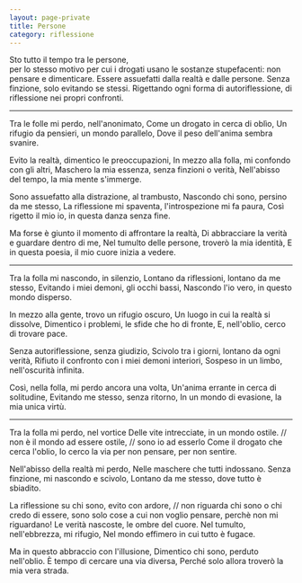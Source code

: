 ```yaml
--- 
layout: page-private
title: Persone
category: riflessione
---
```


Sto tutto il tempo tra le persone,  
per lo stesso motivo per cui i drogati usano le sostanze stupefacenti: 
non pensare e dimenticare. 
Essere assuefatti dalla realtà e dalle persone.
Senza finzione, solo evitando se stessi.
Rigettando ogni forma di autoriflessione,
di riflessione nei propri confronti.

---

Tra le folle mi perdo, nell'anonimato,
Come un drogato in cerca di oblìo,
Un rifugio da pensieri, un mondo parallelo,
Dove il peso dell'anima sembra svanire.

Evito la realtà, dimentico le preoccupazioni,
In mezzo alla folla, mi confondo con gli altri,
Maschero la mia essenza, senza finzioni o verità,
Nell'abisso del tempo, la mia mente s'immerge.

Sono assuefatto alla distrazione, al trambusto,
Nascondo chi sono, persino da me stesso,
La riflessione mi spaventa, l'introspezione mi fa paura,
Così rigetto il mio io, in questa danza senza fine.

Ma forse è giunto il momento di affrontare la realtà,
Di abbracciare la verità e guardare dentro di me,
Nel tumulto delle persone, troverò la mia identità,
E in questa poesia, il mio cuore inizia a vedere.

---

Tra la folla mi nascondo, in silenzio,
Lontano da riflessioni, lontano da me stesso,
Evitando i miei demoni, gli occhi bassi,
Nascondo l'io vero, in questo mondo disperso.

In mezzo alla gente, trovo un rifugio oscuro,
Un luogo in cui la realtà si dissolve,
Dimentico i problemi, le sfide che ho di fronte,
E, nell'oblio, cerco di trovare pace.

Senza autoriflessione, senza giudizio,
Scivolo tra i giorni, lontano da ogni verità,
Rifiuto il confronto con i miei demoni interiori,
Sospeso in un limbo, nell'oscurità infinita.

Così, nella folla, mi perdo ancora una volta,
Un'anima errante in cerca di solitudine,
Evitando me stesso, senza ritorno,
In un mondo di evasione, la mia unica virtù.

---

Tra la folla mi perdo, nel vortice
Delle vite intrecciate, in un mondo ostile. // non è il mondo ad essere ostile,
                                            // sono io ad esserlo
Come il drogato che cerca l'oblio,
Io cerco la via per non pensare, per non sentire.

Nell'abisso della realtà mi perdo,
Nelle maschere che tutti indossano.
Senza finzione, mi nascondo e scivolo,
Lontano da me stesso, dove tutto è sbiadito.

La riflessione su chi sono, evito con ardore, // non riguarda chi sono o chi credo di essere, sono solo cose a cui non voglio pensare, perchè non mi riguardano!
Le verità nascoste, le ombre del cuore.
Nel tumulto, nell'ebbrezza, mi rifugio,
Nel mondo effimero in cui tutto è fugace.

Ma in questo abbraccio con l'illusione,
Dimentico chi sono, perduto nell'oblio.
È tempo di cercare una via diversa,
Perché solo allora troverò la mia vera strada.
